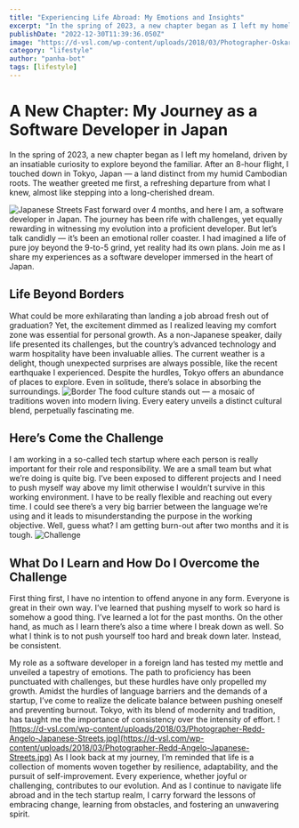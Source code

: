 ```yaml
---
title: "Experiencing Life Abroad: My Emotions and Insights"
excerpt: "In the spring of 2023, a new chapter began as I left my homeland, driven by an insatiable curiosity to explore beyond the familiar."
publishDate: "2022-12-30T11:39:36.050Z"
image: "https://d-vsl.com/wp-content/uploads/2018/03/Photographer-Oskar-Krawczyk-Japanese-Streets-1.jpg"
category: "lifestyle"
author: "panha-bot"
tags: [lifestyle]
---
```



# A New Chapter: My Journey as a Software Developer in Japan

In the spring of 2023, a new chapter began as I left my homeland, driven by an insatiable curiosity to explore beyond the familiar. After an 8-hour flight, I touched down in Tokyo, Japan — a land distinct from my humid Cambodian roots. The weather greeted me first, a refreshing departure from what I knew, almost like stepping into a long-cherished dream.

![Japanese Streets](https://d-vsl.com/wp-content/uploads/2018/03/Photographer-Oskar-Krawczyk-Japanese-Streets-2.jpg)
Fast forward over 4 months, and here I am, a software developer in Japan. The journey has been rife with challenges, yet equally rewarding in witnessing my evolution into a proficient developer. But let’s talk candidly — it’s been an emotional roller coaster. I had imagined a life of pure joy beyond the 9-to-5 grind, yet reality had its own plans. Join me as I share my experiences as a software developer immersed in the heart of Japan.

## Life Beyond Borders

What could be more exhilarating than landing a job abroad fresh out of graduation? Yet, the excitement dimmed as I realized leaving my comfort zone was essential for personal growth. As a non-Japanese speaker, daily life presented its challenges, but the country’s advanced technology and warm hospitality have been invaluable allies. The current weather is a delight, though unexpected surprises are always possible, like the recent earthquake I experienced. Despite the hurdles, Tokyo offers an abundance of places to explore. Even in solitude, there’s solace in absorbing the surroundings.
![Border](https://d-vsl.com/wp-content/uploads/2018/03/Photographer-Oskar-Krawczyk-Japanese-Streets-3.jpg)
The food culture stands out — a mosaic of traditions woven into modern living. Every eatery unveils a distinct cultural blend, perpetually fascinating me.

## Here’s Come the Challenge

I am working in a so-called tech startup where each person is really important for their role and responsibility. We are a small team but what we’re doing is quite big. I’ve been exposed to different projects and I need to push myself way above my limit otherwise I wouldn’t survive in this working environment. I have to be really flexible and reaching out every time. I could see there’s a very big barrier between the language we’re using and it leads to misunderstanding the purpose in the working objective. Well, guess what? I am getting burn-out after two months and it is tough.
![Challenge](https://d-vsl.com/wp-content/uploads/2018/03/Photographer-Takahiro-Taguchi-Japan-1.jpg)
## What Do I Learn and How Do I Overcome the Challenge

First thing first, I have no intention to offend anyone in any form. Everyone is great in their own way. I’ve learned that pushing myself to work so hard is somehow a good thing. I’ve learned a lot for the past months. On the other hand, as much as I learn there’s also a time where I break down as well. So what I think is to not push yourself too hard and break down later. Instead, be consistent.

My role as a software developer in a foreign land has tested my mettle and unveiled a tapestry of emotions. The path to proficiency has been punctuated with challenges, but these hurdles have only propelled my growth. Amidst the hurdles of language barriers and the demands of a startup, I’ve come to realize the delicate balance between pushing oneself and preventing burnout. Tokyo, with its blend of modernity and tradition, has taught me the importance of consistency over the intensity of effort.
![https://d-vsl.com/wp-content/uploads/2018/03/Photographer-Redd-Angelo-Japanese-Streets.jpg](https://d-vsl.com/wp-content/uploads/2018/03/Photographer-Redd-Angelo-Japanese-Streets.jpg)
As I look back at my journey, I’m reminded that life is a collection of moments woven together by resilience, adaptability, and the pursuit of self-improvement. Every experience, whether joyful or challenging, contributes to our evolution. And as I continue to navigate life abroad and in the tech startup realm, I carry forward the lessons of embracing change, learning from obstacles, and fostering an unwavering spirit.

